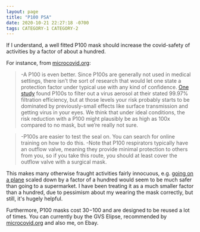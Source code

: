 ```yaml
---
layout: page
title: "P100 PSA"
date: 2020-10-21 22:27:18 -0700
tags: CATEGORY-1 CATEGORY-2
---
```

If I understand, a well fitted P100 mask should increase the covid-safety of activities by a factor of about a hundred.

For instance, from [microcovid.org](microcovid.org):
>-A P100 is even better. Since P100s are generally not used in medical settings, there isn’t the sort of research that would let one state a protection factor under typical use with any kind of confidence. [One study](https://pubmed.ncbi.nlm.nih.gov/24011377/) found P100s to filter out a virus aerosol at their stated 99.97% filtration efficiency, but at those levels your risk probably starts to be dominated by previously-small effects like surface transmission and getting virus in your eyes. We think that under ideal conditions, the risk reduction with a P100 might plausibly be as high as 100x compared to no mask, but we’re really not sure.

>-P100s are easier to test the seal on. You can search for online training on how to do this.
>-Note that P100 respirators typically have an outflow valve, meaning they provide minimal protection to others from you, so if you take this route, you should at least cover the outflow valve with a surgical mask.

This makes many otherwise fraught activities fairly innocuous, e.g. [going on a plane](https://www.microcovid.org/?distance=sixFt&duration=360&interaction=oneTime&personCount=20&riskProfile=average&setting=indoor&subLocation=US_06075&theirMask=basic&topLocation=US_06&voice=silent&yourMask=filtered) scaled down by a factor of a hundred would seem to be much safer than going to a supermarket. I have been treating it as a much smaller factor than a hundred, due to pessimism about my wearing the mask correctly, but still, it's hugely helpful.

Furthermore, P100 masks cost $30-$100 and are designed to be reused a lot of times. You can currently buy the GVS Elipse, recommended by [microcovid.org](microcovid.org) and also me, on Ebay.  
